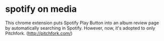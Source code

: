 # spotify on media

This chrome extension puts Spotify Play Button into an album review page by automatically searching in Spotify.
However, now, it's adopted to only Pitchfork. (http://pitchfork.com/)



